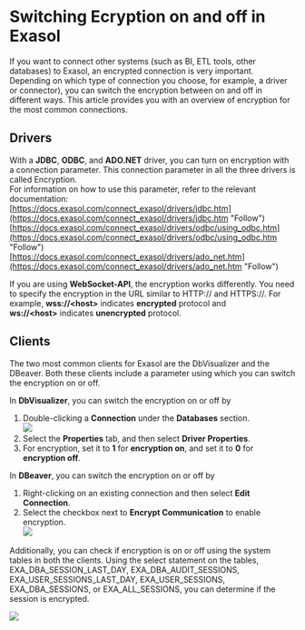 # Switching Ecryption on and off in Exasol 
If you want to connect other systems (such as BI, ETL tools, other databases) to Exasol, an encrypted connection is very important. Depending on which type of connection you choose, for example, a driver or connector), you can switch the encryption between on and off in different ways. This article provides you with an overview of encryption for the most common connections.

## Drivers

With a **JDBC**, **ODBC**, and **ADO.NET** driver, you can turn on encryption with a connection parameter. This connection parameter in all the three drivers is called Encryption.   
For information on how to use this parameter, refer to the relevant documentation:   
[https://docs.exasol.com/connect_exasol/drivers/jdbc.htm](https://docs.exasol.com/connect_exasol/drivers/jdbc.htm "Follow")  
[https://docs.exasol.com/connect_exasol/drivers/odbc/using_odbc.htm](https://docs.exasol.com/connect_exasol/drivers/odbc/using_odbc.htm "Follow")  
[https://docs.exasol.com/connect_exasol/drivers/ado_net.htm](https://docs.exasol.com/connect_exasol/drivers/ado_net.htm "Follow")

If you are using **WebSocket-API**, the encryption works differently. You need to specify the encryption in the URL similar to HTTP:// and HTTPS://. For example, **wss://&lt;host&gt;** indicates **encrypted** protocol and **ws://&lt;host&gt;** indicates **unencrypted** protocol.

## Clients

The two most common clients for Exasol are the DbVisualizer and the DBeaver. Both these clients include a parameter using which you can switch the encryption on or off.

In **DbVisualizer**, you can switch the encryption on or off by

1. Double-clicking a **Connection** under the **Databases** section.   
![](images/image-2020-09-03-16-34-27-904.png)
2. Select the **Properties** tab, and then select **Driver Properties**.
3. For encryption, set it to **1** for **encryption on**, and set it to **0** for **encryption off**.

In **DBeaver**, you can switch the encryption on or off by

1. Right-clicking on an existing connection and then select **Edit Connection**.
2. Select the checkbox next to **Encrypt Communication** to enable encryption.   
![](images/DBeaver.PNG)

Additionally, you can check if encryption is on or off using the system tables in both the clients. Using the select statement on the tables, EXA_DBA_SESSION_LAST_DAY, EXA_DBA_AUDIT_SESSIONS, EXA_USER_SESSIONS_LAST_DAY, EXA_USER_SESSIONS, EXA_DBA_SESSIONS, or EXA_ALL_SESSIONS, you can determine if the session is encrypted.

![](images/image-2020-09-03-16-38-02-135.png)

